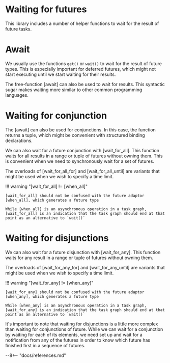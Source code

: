# Waiting for futures

This library includes a number of helper functions to wait for the result of future tasks.

# Await

We usually use the functions `get()` or `wait()` to wait for the result of future types. This is especially important for deferred futures, which might not start executing until we start waiting for their results.

The free-function [await] can also be used to wait for results. This syntactic sugar makes waiting more similar to other common programming languages.

# Waiting for conjunction

The [await] can also be used for conjunctions. In this case, the function returns a tuple, which might be convenient with structured binding declarations.

We can also wait for a future conjunction with [wait_for_all]. This function waits for all results in a range or tuple of futures without owning them. This is convenient when we need to synchronously wait for a set of futures.

The overloads of [wait_for_all_for] and [wait_for_all_until] are variants that might be used when we wish to specify a time limit.

!!! warning "[wait_for_all] != [when_all]"

    [wait_for_all] should not be confused with the future adaptor [when_all], which generates a future type

    While [when_all] is an asynchronous operation in a task graph, [wait_for_all] is an indication that the task graph should end at that point as an alternative to `wait()`

# Waiting for disjunctions

We can also wait for a future disjunction with [wait_for_any]. This function waits for any result in a range or tuple of futures without owning them. 

The overloads of [wait_for_any_for] and [wait_for_any_until] are variants that might be used when we wish to specify a time limit.

!!! warning "[wait_for_any] != [when_any]"

    [wait_for_any] should not be confused with the future adaptor [when_any], which generates a future type

    While [when_any] is an asynchronous operation in a task graph, [wait_for_any] is an indication that the task graph should end at that point as an alternative to `wait()`

It's important to note that waiting for disjunctions is a little more complex than waiting for conjunctions of future. While we can wait for a conjunction by waiting for each of its elements, we need set up and wait for a notification from any of the futures in order to know which future has finished first in a sequence of futures. 

--8<-- "docs/references.md"